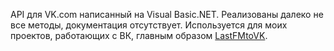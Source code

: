 API для VK.com написанный на Visual Basic.NET.
Реализованы далеко не все методы, документация отсутствует.
Используется для моих проектов, работающих с ВК, главным образом [LastFMtoVK](http://lastfmtovk.ru/).